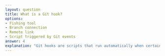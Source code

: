 ```yaml
---
layout: question
title: What is a Git hook?
options:
- Fishing tool
- Branch connection
- Remote link
- Script triggered by Git events
answer: 4
explanation: "Git hooks are scripts that run automatically when certain Git events occur, like committing or pushing."
---
```


